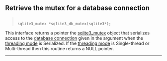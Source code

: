 ## Retrieve the mutex for a database connection




> ```
> 
> sqlite3_mutex *sqlite3_db_mutex(sqlite3*);
> 
> ```



This interface returns a pointer the [sqlite3\_mutex](#sqlite3_mutex) object that
serializes access to the [database connection](#sqlite3) given in the argument
when the [threading mode](threadsafe.html) is Serialized.
If the [threading mode](threadsafe.html) is Single\-thread or Multi\-thread then this
routine returns a NULL pointer.




---


